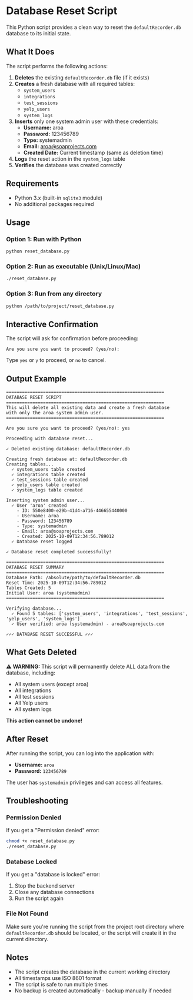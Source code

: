 # Database Reset Script

This Python script provides a clean way to reset the `defaultRecorder.db` database to its initial state.

## What It Does

The script performs the following actions:

1. **Deletes** the existing `defaultRecorder.db` file (if it exists)
2. **Creates** a fresh database with all required tables:
   - `system_users`
   - `integrations`
   - `test_sessions`
   - `yelp_users`
   - `system_logs`
3. **Inserts** only one system admin user with these credentials:
   - **Username:** aroa
   - **Password:** 123456789
   - **Type:** systemadmin
   - **Email:** aroa@soaprojects.com
   - **Created Date:** Current timestamp (same as deletion time)
4. **Logs** the reset action in the `system_logs` table
5. **Verifies** the database was created correctly

## Requirements

- Python 3.x (built-in `sqlite3` module)
- No additional packages required

## Usage

### Option 1: Run with Python

```bash
python reset_database.py
```

### Option 2: Run as executable (Unix/Linux/Mac)

```bash
./reset_database.py
```

### Option 3: Run from any directory

```bash
python /path/to/project/reset_database.py
```

## Interactive Confirmation

The script will ask for confirmation before proceeding:

```
Are you sure you want to proceed? (yes/no):
```

Type `yes` or `y` to proceed, or `no` to cancel.

## Output Example

```
============================================================
DATABASE RESET SCRIPT
============================================================
This will delete all existing data and create a fresh database
with only the aroa system admin user.
============================================================

Are you sure you want to proceed? (yes/no): yes

Proceeding with database reset...

✓ Deleted existing database: defaultRecorder.db

Creating fresh database at: defaultRecorder.db
Creating tables...
  ✓ system_users table created
  ✓ integrations table created
  ✓ test_sessions table created
  ✓ yelp_users table created
  ✓ system_logs table created

Inserting system admin user...
  ✓ User 'aroa' created
    - ID: 550e8400-e29b-41d4-a716-446655440000
    - Username: aroa
    - Password: 123456789
    - Type: systemadmin
    - Email: aroa@soaprojects.com
    - Created: 2025-10-09T12:34:56.789012
  ✓ Database reset logged

✓ Database reset completed successfully!

============================================================
DATABASE RESET SUMMARY
============================================================
Database Path: /absolute/path/to/defaultRecorder.db
Reset Time: 2025-10-09T12:34:56.789012
Tables Created: 5
Initial User: aroa (systemadmin)
============================================================

Verifying database...
  ✓ Found 5 tables: ['system_users', 'integrations', 'test_sessions', 'yelp_users', 'system_logs']
  ✓ User verified: aroa (systemadmin) - aroa@soaprojects.com

✓✓✓ DATABASE RESET SUCCESSFUL ✓✓✓
```

## What Gets Deleted

⚠️ **WARNING:** This script will permanently delete ALL data from the database, including:

- All system users (except aroa)
- All integrations
- All test sessions
- All Yelp users
- All system logs

**This action cannot be undone!**

## After Reset

After running the script, you can log into the application with:

- **Username:** `aroa`
- **Password:** `123456789`

The user has `systemadmin` privileges and can access all features.

## Troubleshooting

### Permission Denied

If you get a "Permission denied" error:

```bash
chmod +x reset_database.py
./reset_database.py
```

### Database Locked

If you get a "database is locked" error:
1. Stop the backend server
2. Close any database connections
3. Run the script again

### File Not Found

Make sure you're running the script from the project root directory where `defaultRecorder.db` should be located, or the script will create it in the current directory.

## Notes

- The script creates the database in the current working directory
- All timestamps use ISO 8601 format
- The script is safe to run multiple times
- No backup is created automatically - backup manually if needed
